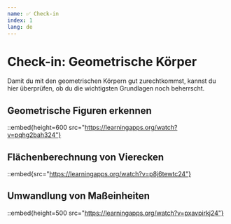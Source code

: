 ```yaml
---
name: ✅ Check-in
index: 1
lang: de
---
```


# Check-in: Geometrische Körper

Damit du mit den geometrischen Körpern gut zurechtkommst, kannst du hier überprüfen, ob du die wichtigsten Grundlagen noch beherrscht.

## Geometrische Figuren erkennen

::embed{height=600 src="https://learningapps.org/watch?v=pqhg2bah324"}

## Flächenberechnung von Vierecken

::embed{src="https://learningapps.org/watch?v=p8j6tewtc24"}

## Umwandlung von Maßeinheiten

::embed{height=500 src="https://learningapps.org/watch?v=pxavpirkj24"}